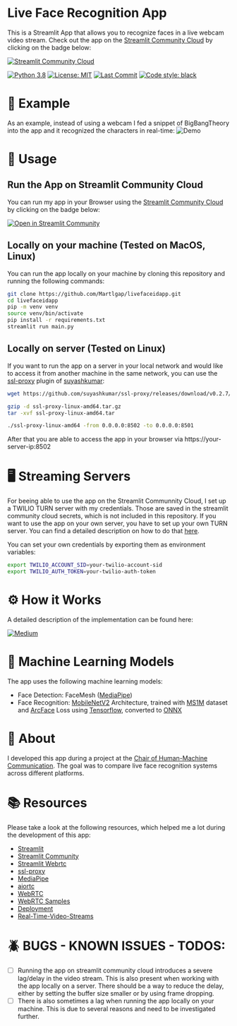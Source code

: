 # Live Face Recognition App
This is a Streamlit App that allows you to recognize faces in a live webcam video stream. Check out the app on the [Streamlit Community Cloud](https://streamlit.io/cloud) by clicking on the badge below:

[![Streamlit Community Cloud](https://static.streamlit.io/badges/streamlit_badge_black_white.svg)](https://martlgap-livefaceidapp-main-mbi55e.streamlit.app)

[![Python 3.8](https://img.shields.io/badge/python-3.8-blue.svg)](https://www.python.org/downloads/release/python-380/)
[![License: MIT](https://img.shields.io/badge/License-MIT-yellow.svg)](https://opensource.org/licenses/MIT)
[![Last Commit](https://img.shields.io/github/last-commit/martlgap/livefaceidapp)](https://img.shields.io/github/last-commit/martlgap/livefaceidapp)
[![Code style: black](https://img.shields.io/badge/code%20style-black-000000.svg)](https://github.com/psf/black)

# 👀 Example
As an example, instead of using a webcam I fed a snippet of BigBangTheory into the app and it recognized the characters in real-time:
![Demo](example.gif)


# 🚀 Usage
## Run the App on Streamlit Community Cloud
You can run my app in your Browser using the [Streamlit Community Cloud](https://streamlit.io/cloud) by clicking on the badge below:

[![Open in Streamlit Community](https://static.streamlit.io/badges/streamlit_badge_black_white.svg)](https://martlgap-livefaceidapp-main-mbi55e.streamlit.app)


## Locally on your machine (Tested on MacOS, Linux)
You can run the app locally on your machine by cloning this repository and running the following commands:

```bash
git clone https://github.com/Martlgap/livefaceidapp.git
cd livefaceidapp
pip -m venv venv
source venv/bin/activate
pip install -r requirements.txt
streamlit run main.py
```


## Locally on server (Tested on Linux)
If you want to run the app on a server in your local network and would like to access it from another machine in the same network, you can use the [ssl-proxy](https://github.com/suyashkumar/ssl-proxy) plugin of [suyashkumar](https://github.com/suyashkumar):

```bash
wget https://github.com/suyashkumar/ssl-proxy/releases/download/v0.2.7/ssl-proxy-linux-amd64.tar.gz

gzip -d ssl-proxy-linux-amd64.tar.gz
tar -xvf ssl-proxy-linux-amd64.tar

./ssl-proxy-linux-amd64 -from 0.0.0.0:8502 -to 0.0.0.0:8501
```
After that you are able to access the app in your browser via https://your-server-ip:8502


# 🖥️ Streaming Servers
For beeing able to use the app on the Streamlit Communnity Cloud, I set up a TWILIO TURN server with my credentials. Those are saved in the streamlit community cloud secrets, which is not included in this repository. If you want to use the app on your own server, you have to set up your own TURN server. You can find a detailed description on how to do that [here](https://www.twilio.com/docs/stun-turn).

You can set your own credentials by exporting them as environment variables:
```bash
export TWILIO_ACCOUNT_SID=your-twilio-account-sid
export TWILIO_AUTH_TOKEN=your-twilio-auth-token
```


# ⚙️ How it Works
A detailed description of the implementation can be found here: 

[![Medium](https://img.shields.io/badge/Medium-12100E?style=for-the-badge&logo=medium&logoColor=white)](https://martlgap.medium.com/529fc686b475)


# 🧠 Machine Learning Models
The app uses the following machine learning models:
- Face Detection: FaceMesh ([MediaPipe](https://google.github.io/mediapipe/solutions/face_mesh.html))
- Face Recognition: [MobileNetV2](https://arxiv.org/abs/1801.04381) Architecture, trained with [MS1M](https://arxiv.org/abs/1607.08221) dataset and [ArcFace](https://arxiv.org/abs/1801.07698) Loss using [Tensorflow](https://tensorflow.org), converted to [ONNX](https://onnxruntime.ai)


# 📖 About
I developed this app during a project at the [Chair of Human-Machine Communication](https://www.ce.cit.tum.de/en/mmk/home/). The goal was to compare live face recognition systems across different platforms. 


# 📚 Resources
Please take a look at the following resources, which helped me a lot during the development of this app:
- [Streamlit](https://streamlit.io/)
- [Streamlit Community](https://discuss.streamlit.io/)
- [Streamlit Webrtc](https://github.com/whitphx/streamlit-webrtc)
- [ssl-proxy](https://github.com/suyashkumar/ssl-proxy)
- [MediaPipe](https://mediapipe-studio.webapps.google.com/home)
- [aiortc](https://github.com/aiortc/aiortc)
- [WebRTC](https://webrtc.org/)
- [WebRTC Samples](https://webrtc.github.io/samples/)
- [Deployment](https://www.artefact.com/blog/how-to-deploy-and-secure-your-streamlit-app-on-gcp/)
- [Real-Time-Video-Streams](https://betterprogramming.pub/real-time-video-streams-with-streamlit-webrtc-bd38d15f2ef3)


# 🪲 BUGS - KNOWN ISSUES - TODOS:
- [ ] Running the app on streamlit community cloud introduces a severe lag/delay in the video stream. This is also present when working with the app locally on a server. There should be a way to reduce the delay, either by setting the buffer size smaller or by using frame dropping.
- [ ] There is also sometimes a lag when running the app locally on your machine. This is due to several reasons and need to be investigated further.
